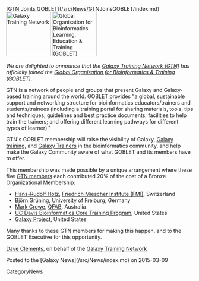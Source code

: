 <div class='newsItemHeader'>[GTN Joints GOBLET](/src/News/GTNJoinsGOBLET/index.md)</div>

<div class='right'>
<a href='/src/Teach/index.md'><img src="/src/Images/Logos/GTNLogo600.png" alt="Galaxy Training Network" height="120" /></a>
<a href='http://mygoblet.org'><img src="/src/Images/Logos/GobletLogo.png" alt="Global Organisation for Bioinformatics Learning, Education & Training (GOBLET)" height="120" /></a>
</div>

*We are delighted to announce that the [Galaxy Training Network (GTN)](/src/Teach/GTN/index.md) has officially joined the [Global Organisation for Bioinformatics & Training (GOBLET)](http://mygoblet.org).*

GTN is a network of people and groups that present  Galaxy and Galaxy-based training around the world.  GOBLET provides "a global, sustainable support and networking structure for bioinformatics educators/trainers and students/trainees (including a training portal for sharing materials, tools, tips and techniques; guidelines and best practice documents; facilities to help train the trainers; and offering different learning pathways for different types of learner)."

GTN's GOBLET membership will raise the visibility of Galaxy, [Galaxy training](/src/Teach/Resources/index.md), and [Galaxy Trainers](/src/Teach/Trainers/index.md) in the bioinformatics community, and help make the Galaxy Community aware of what GOBLET and its members have to offer.

This membership was made possible by a unique arrangement where these five [GTN members](/src/Teach/Trainers/index.md) each contributed 20% of the cost of a Bronze Organizational Membership:

* [Hans-Rudolf Hotz](/src/HansrudolfHotz/index.md), [Friedrich Miescher Institute (FMI)](http://www.fmi.ch/), Switzerland
* [Björn Grüning](/src/BjoernGruening/index.md), [University of Freiburg](http://www.uni-freiburg.de/), Germany
* [Mark Crowe](http://www.qfab.org/mark-crowe/), [QFAB](http://www.qfab.org/), Australia
* [UC Davis Bioinformatics Core Training Program](http://training.bioinformatics.ucdavis.edu/), United States
* [Galaxy Project](http://galaxyproject.org/), United States

Many thanks to these GTN members for making this happen, and to the GOBLET Executive for this opportunity.

[Dave Clements](/src/DaveClements/index.md), on behalf of the [Galaxy Training Network](/src/Teach/Trainers/index.md)

<div class='newsItemFooter'>Posted to the [Galaxy News](/src/News/index.md) on 2015-03-09</div>

[CategoryNews](/src/CategoryNews/index.md)
